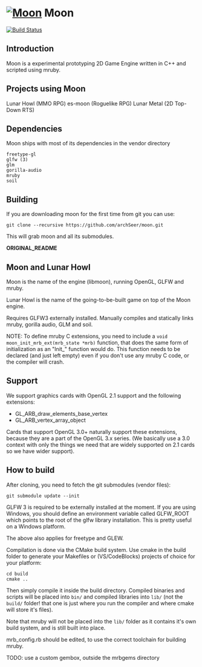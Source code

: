 # [![Moon](https://raw.githubusercontent.com/IceDragon200/moon/master/moon-logo.png)](https://raw.githubusercontent.com/IceDragon200/moon/master/moon-logo.png) Moon
[![Build Status](https://travis-ci.org/IceDragon200/moon.svg?branch=master)](https://travis-ci.org/IceDragon200/moon)

## Introduction
Moon is a experimental prototyping 2D Game Engine written in C++ and scripted using
mruby.

## Projects using Moon
Lunar Howl (MMO RPG)
es-moon (Roguelike RPG)
Lunar Metal (2D Top-Down RTS)

## Dependencies
Moon ships with most of its dependencies in the vendor directory
```
freetype-gl
glfw (3)
glm
gorilla-audio
mruby
soil
```

## Building
If you are downloading moon for the first time from git you can use:
```
git clone --recursive https://github.com/archSeer/moon.git
```
This will grab moon and all its submodules.





__ORIGINAL_README__
## Moon and Lunar Howl

Moon is the name of the engine (libmoon), running OpenGL, GLFW and mruby.

Lunar Howl is the name of the going-to-be-built game on top of the Moon engine.

Requires GLFW3 externally installed. Manually compiles and statically links
mruby, gorilla audio, GLM and soil.

NOTE: To define mruby C extensions, you need to include a `void moon_init_mrb_ext(mrb_state *mrb)`
function, that does the same form of initialization as an "Init_<name>" function would do. This
function needs to be declared (and just left empty) even if you don't use any mruby C code, or
the compiler will crash.

## Support

We support graphics cards with OpenGL 2.1 support and the following extensions:

- GL_ARB_draw_elements_base_vertex
- GL_ARB_vertex_array_object

Cards that support OpenGL 3.0+ naturally support these extensions, because they
are a part of the OpenGL 3.x series. (We basically use a 3.0 context with only
the things we need that are widely supported on 2.1 cards so we have wider support).

## How to build

After cloning, you need to fetch the git submodules (vendor files):

```
git submodule update --init
```

GLFW 3 is required to be externally installed at the moment. If you are using Windows, you should
define an environment variable called GLFW_ROOT which points to the root of the glfw library
installation. This is pretty useful on a Windows platform.

The above also applies for freetype and GLEW.

Compilation is done via the CMake build system. Use cmake in the build folder to generate your
Makefiles or (VS/CodeBlocks) projects of choice for your platform:

```
cd build
cmake ..
```

Then simply compile it inside the build directory. Compiled binaries and scripts will be placed into
`bin/` and compiled libraries into `lib/` (not the `build/` folder! that one is just where you run
the compiler and where cmake will store it's files).

Note that mruby will not be placed into the `lib/` folder as it contains it's own build system,
and is still built into place.

mrb_config.rb should be edited, to use the correct toolchain for building mruby.

TODO: use a custom gembox, outside the mrbgems directory

